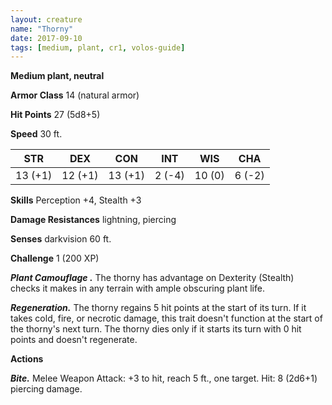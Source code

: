 ```yaml
---
layout: creature
name: "Thorny"
date: 2017-09-10
tags: [medium, plant, cr1, volos-guide]
---
```


**Medium plant, neutral**

**Armor Class** 14 (natural armor)

**Hit Points** 27 (5d8+5)

**Speed** 30 ft.

|   STR   |   DEX   |   CON   |   INT   |   WIS   |   CHA   |
|:-----:|:-----:|:-----:|:-----:|:-----:|:-----:|
| 13 (+1) | 12 (+1) | 13 (+1) | 2 (-4) | 10 (0) | 6 (-2) |

**Skills** Perception +4, Stealth +3

**Damage Resistances** lightning, piercing

**Senses** darkvision 60 ft.

**Challenge** 1 (200 XP)

***Plant Camouflage .*** The thorny has advantage on Dexterity (Stealth) checks it makes in any terrain with ample obscuring plant life.

***Regeneration.*** The thorny regains 5 hit points at the start of its turn. If it takes cold, fire, or necrotic damage, this trait doesn't function at the start of the thorny's next turn. The thorny dies only if it starts its turn with 0 hit points and doesn't regenerate.

**Actions**

***Bite.*** Melee Weapon Attack: +3 to hit, reach 5 ft., one target. Hit: 8 (2d6+1) piercing damage.

